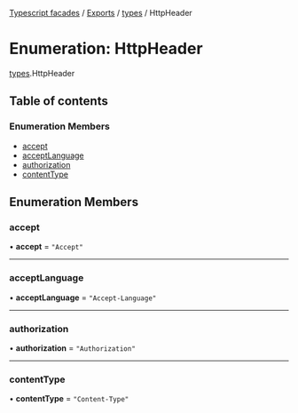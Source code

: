 [Typescript facades](../index.md) / [Exports](../modules.md) / [types](../modules/types.md) / HttpHeader

# Enumeration: HttpHeader

[types](../modules/types.md).HttpHeader

## Table of contents

### Enumeration Members

- [accept](types.HttpHeader.md#accept)
- [acceptLanguage](types.HttpHeader.md#acceptlanguage)
- [authorization](types.HttpHeader.md#authorization)
- [contentType](types.HttpHeader.md#contenttype)

## Enumeration Members

### accept

• **accept** = ``"Accept"``

___

### acceptLanguage

• **acceptLanguage** = ``"Accept-Language"``

___

### authorization

• **authorization** = ``"Authorization"``

___

### contentType

• **contentType** = ``"Content-Type"``
